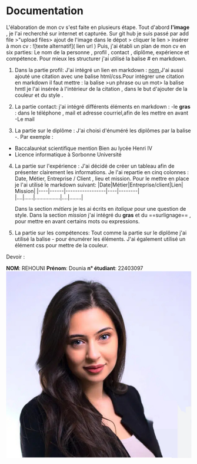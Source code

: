 # Documentation 
L'élaboration de mon cv s'est faite en plusieurs étape. 
Tout d'abord **l'image** , je l'ai recherché sur internet et  capturée. Sur git hub je suis passé par add file >"upload files> ajout de l'image dans le dépot > cliquer le lien > insérer à mon cv : ![texte alternatif]( lien url ) 
Puis, j'ai établi un plan de mon cv en six parties: Le nom de la personne , profil , contact , diplôme,  expérience et compétence. Pour mieux les structurer j'ai utilisé  la balise # en markdown. 
1. Dans la partie profil:
J'ai intégré un lien en markdown : 
[nom ](url)
J'ai aussi ajouté une citation avec une balise html/css.Pour intégrer une citation en markdown il faut mettre : la balise >un phrase ou un mot> 
la balise hmtl je l'ai insérée à l'intérieur de la citation , dans le but d'ajouter de la couleur et du style . 
3. La partie contact: j'ai intégré différents éléments en markdown :
-le **gras** : dans le téléphone , mail et adresse courriel,afin de les mettre en avant
-Le mail

5. La partie sur le diplôme :
J'ai choisi d'énuméré les diplômes par la balise -.
Par exemple :
 - Baccalauréat scientifique mention Bien au lycée Henri IV
 - Licence informatique à Sorbonne Université 
    
4. La partie sur l'expérience :
    J'ai décidé de créer un tableau afin de présenter clairement les informations. Je l'ai repartie en cinq colonnes : Date, Métier, Entreprise / Client , lieu et mission. Pour le mettre en place je l'ai utilisé le markdown suivant:
    |Date|Métier|Entreprise/client|Lien| Mission|
    |----|------|-----------------|----|--------|
    |....|......|.................|....|........|

    Dans la section _métiers_ je les ai écrits en *italique* pour une question de style.
    Dans la section _mission_ j'ai intégré du **gras** et du ==surlignage== , pour mettre en avant certains  mots ou expressions.
6. La partie sur les compétences: 
Tout comme la partie sur le diplôme j'ai utilisé la balise -  pour énumérer les éléments. J'ai également utilisé  un élément css pour mettre de la couleur.

Devoir : 

**NOM**: REHOUNI 
**Prénom**: Dounia 
**n° étudiant**: 22403097 
![Fille cv](Screenshot_20250403_154805_Google.jpg)

